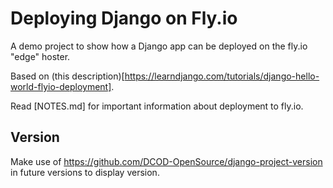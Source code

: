 # Deploying Django on Fly.io

A demo project to show how a Django app can be deployed on the fly.io "edge" hoster.

Based on (this description)[https://learndjango.com/tutorials/django-hello-world-flyio-deployment].

Read [NOTES.md] for important information about deployment to fly.io.

## Version

Make use of https://github.com/DCOD-OpenSource/django-project-version in future versions to display version.
